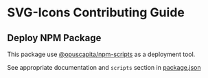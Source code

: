 # SVG-Icons Contributing Guide

## Deploy NPM Package

This package use [@opuscapita/npm-scripts](https://github.com/OpusCapitaBES/js-npm-scripts) as a deployment tool.

See appropriate documentation and `scripts` section in [package.json](./package.json)
